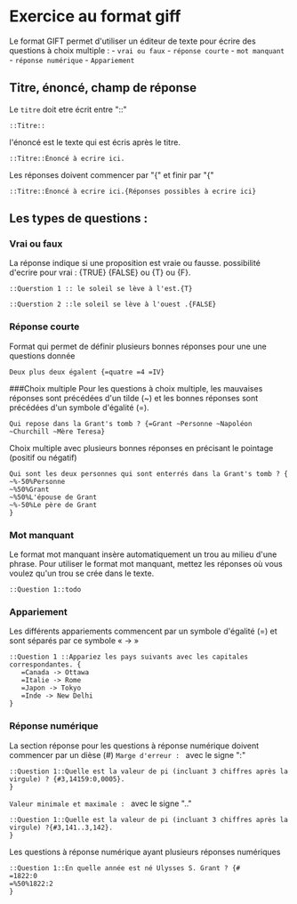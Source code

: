 # Exercice au format giff

Le format GIFT permet d'utiliser un éditeur de texte pour écrire des questions à choix multiple :
    - `vrai ou faux`
    - `réponse courte`
    - `mot manquant`
    - `réponse numérique`
    - `Appariement`
    
##  Titre, énoncé, champ de réponse

Le `titre` doit etre écrit entre "::"

~~~
::Titre::
~~~

l'énoncé est le texte qui est écris après le titre.
~~~
::Titre::Énoncé à ecrire ici.
~~~

Les réponses doivent commencer par "{" et finir par "{"
~~~
::Titre::Énoncé à ecrire ici.{Réponses possibles à ecrire ici}
~~~

##  Les types de questions :

### Vrai ou faux

La réponse indique si une proposition est vraie ou fausse.
possibilité d'ecrire  pour vrai : {TRUE}  {FALSE}  ou  {T} ou {F}. 
~~~
::Querstion 1 :: le soleil se lève à l'est.{T}

::Querstion 2 ::le soleil se lève à l'ouest .{FALSE}
~~~


### Réponse courte
Format qui permet de définir plusieurs bonnes réponses pour une une questions donnée
~~~
Deux plus deux égalent {=quatre =4 =IV}
~~~

###Choix multiple
Pour les questions à choix multiple, les mauvaises réponses sont précédées d'un tilde (~) et les bonnes réponses sont précédées d'un symbole d'égalité (=). 
~~~
Qui repose dans la Grant's tomb ? {=Grant ~Personne ~Napoléon ~Churchill ~Mère Teresa}
~~~
Choix multiple avec plusieurs bonnes réponses en précisant le pointage (positif ou négatif)
~~~
Qui sont les deux personnes qui sont enterrés dans la Grant's tomb ? {
~%-50%Personne
~%50%Grant
~%50%L'épouse de Grant
~%-50%Le père de Grant
}
~~~


### Mot manquant
Le format mot manquant insère automatiquement un trou au milieu d'une phrase.
Pour utiliser le format mot manquant, mettez les réponses où vous voulez qu'un trou se crée dans le texte.
~~~
::Question 1::todo
~~~

###  Appariement
Les différents appariements commencent par un symbole d'égalité (=) et sont séparés par ce symbole « -> »
~~~
::Question 1 ::Appariez les pays suivants avec les capitales correspondantes. {
   =Canada -> Ottawa
   =Italie -> Rome
   =Japon -> Tokyo
   =Inde -> New Delhi
}
~~~

### Réponse numérique 
La section réponse pour les questions à réponse numérique doivent commencer par un dièse (#)
`Marge d'erreur : ` avec le signe  ":"
~~~
::Question 1::Quelle est la valeur de pi (incluant 3 chiffres après la virgule) ? {#3,14159:0,0005}.
}
~~~
`Valeur minimale et maximale : ` avec le signe  ".."
~~~
::Question 1::Quelle est la valeur de pi (incluant 3 chiffres après la virgule) ?{#3,141..3,142}.
}
~~~
Les questions à réponse numérique ayant plusieurs réponses numériques
~~~
::Question 1::En quelle année est né Ulysses S. Grant ? {#
=1822:0
=%50%1822:2
}

~~~







